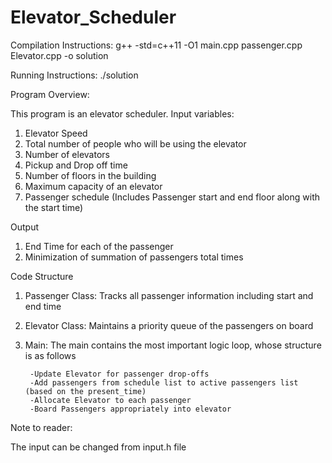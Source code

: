 # Elevator_Scheduler

Compilation Instructions: 
g++ -std=c++11 -O1 main.cpp passenger.cpp Elevator.cpp -o solution

Running Instructions: 
./solution

Program Overview: 

This program is an elevator scheduler. Input variables:

1. Elevator Speed
2. Total number of people who will be using the elevator
3. Number of elevators
4. Pickup and Drop off time
5. Number of floors in the building
6. Maximum capacity of an elevator
7. Passenger schedule (Includes Passenger start and end floor along with the start time)

Output
1. End Time for each of the passenger
2. Minimization of summation of passengers total times

Code Structure

1. Passenger Class: Tracks all passenger information including start and end time
2. Elevator Class: Maintains a priority queue of the passengers on board
3. Main: The main contains the most important logic loop, whose structure is as follows

		-Update Elevator for passenger drop-offs
		-Add passengers from schedule list to active passengers list (based on the present_time)
		-Allocate Elevator to each passenger
		-Board Passengers appropriately into elevator

Note to reader: 

The input can be changed from input.h file


